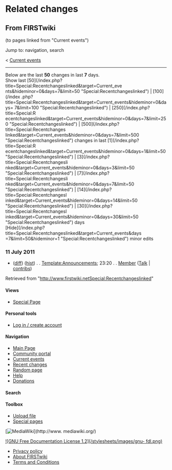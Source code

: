 # Related changes

## From FIRSTwiki

(to pages linked from "Current events")

Jump to: navigation, search

< [Current events](/index.php?title=Current_events&redirect=no "Current
events")

--------------------------------------------------------------------------------

Below are the last **50** changes in last **7** days.<br>
Show last [50](/index.php?title=Special:Recentchangeslinked&target=Current_eve
nts&hideminor=0&days=7&limit=50 "Special:Recentchangeslinked") | [100](/index
.php?title=Special:Recentchangeslinked&target=Current_events&hideminor=0&days=
7&limit=100 "Special:Recentchangeslinked") | [250](/index.php?title=Special:R
ecentchangeslinked&target=Current_events&hideminor=0&days=7&limit=250 "Special:Recentchangeslinked") | [500](/index.php?title=Special:Recentchanges
linked&target=Current_events&hideminor=0&days=7&limit=500 "Special:Recentchangeslinked") changes in last [1](/index.php?title=Special:R
ecentchangeslinked&target=Current_events&hideminor=0&days=1&limit=50 "Special:Recentchangeslinked") | [3](/index.php?title=Special:Recentchangesli
nked&target=Current_events&hideminor=0&days=3&limit=50 "Special:Recentchangeslinked") | [7](/index.php?title=Special:Recentchangesli
nked&target=Current_events&hideminor=0&days=7&limit=50 "Special:Recentchangeslinked") | [14](/index.php?title=Special:Recentchangesl
inked&target=Current_events&hideminor=0&days=14&limit=50 "Special:Recentchangeslinked") | [30](/index.php?title=Special:Recentchangesl
inked&target=Current_events&hideminor=0&days=30&limit=50 "Special:Recentchangeslinked") days<br>
[Hide](/index.php?title=Special:Recentchangeslinked&target=Current_events&days
=7&limit=50&hideminor=1 "Special:Recentchangeslinked") minor edits

### 11 July 2011

- ([diff](/index.php?title=Template:Announcements&curid=2621&diff=80765&oldid=80582 "Template:Announcements")) ([hist](/index.php?title=Template:Announcements&curid=2621&action=history "Template:Announcements")) . . [Template:Announcements](Template:Announcements "Template:Announcements"); 23:20 . . [Member](User:Member "User:Member") ([Talk](User_talk:Member "User talk:Member") | [contribs](/index.php?title=Special:Contributions&target=Member "Special:Contributions"))

Retrieved from "<http://www.firstwiki.netSpecial:Recentchangeslinked>"

#### Views

- [Special Page](Special:Recentchangeslinked/Current_events)

#### Personal tools

- [Log in / create account](/index.php?title=Special:Userlogin&returnto=Special:Recentchangeslinked)

[](Main_Page "Main Page")

#### Navigation

- [Main Page](Main_Page)
- [Community portal](FIRSTwiki:Community_portal)
- [Current events](Current_events)
- [Recent changes](Special:Recentchanges)
- [Random page](Special:Random)
- [Help](FIRSTwiki:Help)
- [Donations](FIRSTwiki:Site_support)

#### Search

#### Toolbox

- [Upload file](Special:Upload)
- [Special pages](Special:Specialpages)

[![MediaWiki](/skins/common/images/poweredby_mediawiki_88x31.png)](http://www.
mediawiki.org/)

[![GNU Free Documentation License 1.2](/stylesheets/images/gnu-
fdl.png)](http://www.gnu.org/copyleft/fdl.html)

- [Privacy policy](FIRSTwiki:Privacy_policy "FIRSTwiki:Privacy policy")
- [About FIRSTwiki](FIRSTwiki:About "FIRSTwiki:About")
- [Terms and Conditions](FIRSTwiki:Terms_and_conditions "FIRSTwiki:Terms and conditions")

